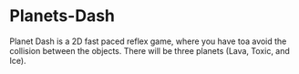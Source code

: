 # Planets-Dash
Planet Dash is a 2D fast paced reflex game, where you have toa avoid the collision between the objects. There will be three planets (Lava, Toxic, and Ice).
